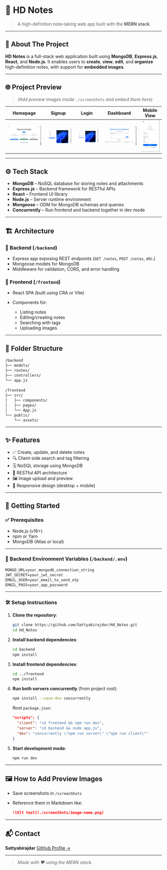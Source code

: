 # 📓 HD Notes

> A high-definition note‑taking web app built with the **MERN stack**

---

## 🧩 About The Project

**HD Notes** is a full-stack web application built using **MongoDB**, **Express.js**, **React**, and **Node.js**. It enables users to **create**, **view**, **edit**, and **organize** high-definition notes, with support for **embedded images**.

---

## 🌐 Project Preview

> *(Add preview images inside `./screenShots` and embed them here)*

| Homepage                                   | Signup                                         | Login                                        | Dashboard                                            | Mobile View                                              |
| ------------------------------------------ | ---------------------------------------------- | -------------------------------------------- | ---------------------------------------------------- | -------------------------------------------------------- |
| ![Home](./screenShots/homepage.png) | ![Signup](./screenShots/signup.png) | ![Login](./screenShots/login.png) | ![Dashboard](./screenShots/dashboard.png) | ![Signup-Mobile](./screenShots/signupMobile.png)

---

## ⚙️ Tech Stack

* **MongoDB** – NoSQL database for storing notes and attachments
* **Express.js** – Backend framework for RESTful APIs
* **React** – Frontend UI library
* **Node.js** – Server runtime environment
* **Mongoose** – ODM for MongoDB schemas and queries
* **Concurrently** – Run frontend and backend together in dev mode

---

## 🏗️ Architecture

### 🔹 Backend (`/backend`)

* Express app exposing REST endpoints (`GET /notes`, `POST /notes`, etc.)
* Mongoose models for MongoDB
* Middleware for validation, CORS, and error handling

### 🔹 Frontend (`/frontend`)

* React SPA (built using CRA or Vite)
* Components for:

  * Listing notes
  * Editing/creating notes
  * Searching with tags
  * Uploading images

---

## 📁 Folder Structure

```
/backend
├── models/
├── routes/
├── controllers/
└── app.js

/frontend
├── src/
│   ├── components/
│   ├── pages/
│   └── App.js
└── public/
    └── assets/
```

---

## ✨ Features

* ✅ Create, update, and delete notes
* 🔍 Client-side search and tag filtering
* 🗓️ NoSQL storage using MongoDB
* 📡 RESTful API architecture
* 🖼️ Image upload and preview
* 📱 Responsive design (desktop + mobile)

---

## 🚀 Getting Started

### ✅ Prerequisites

* Node.js (v16+)
* npm or Yarn
* MongoDB (Atlas or local)

---

### 🔧 Backend Environment Variables (`/backend/.env`)

```env
MONGO_URL=your_mongodb_connection_string
JWT_SECRET=your_jwt_secret
EMAIL_USER=your_email_to_send_otp
EMAIL_PASS=your_app_password
```

---

### 🛠️ Setup Instructions

1. **Clone the repository**:

   ```bash
   git clone https://github.com/Sattyabirajdar/Hd_Notes.git
   cd Hd_Notes
   ```

2. **Install backend dependencies**:

   ```bash
   cd backend
   npm install
   ```

3. **Install frontend dependencies**:

   ```bash
   cd ../frontend
   npm install
   ```

4. **Run both servers concurrently** (from project root):

   ```bash
   npm install --save-dev concurrently
   ```

   Root `package.json`:

   ```json
   "scripts": {
     "client": "cd frontend && npm run dev",
     "server": "cd backend && node app.js",
     "dev": "concurrently \"npm run server\" \"npm run client\""
   }
   ```

5. **Start development mode**:

   ```bash
   npm run dev
   ```

---

## 🖼️ How to Add Preview Images

* Save screenshots in `/screenShots`
* Reference them in Markdown like:

  ```markdown
  ![Alt text](./screenShots/image-name.png)
  ```

---

## 📬 Contact

**Sattyabirajdar**
[GitHub Profile →](https://github.com/Sattyabirajdar)

---

> *Made with ❤️ using the MERN stack.*
